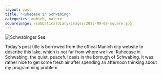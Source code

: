 ```yaml
---
layout: post
title: "Ruheoase in Schwabing"
categories: munich, nature
squareimage: /sabbaticaldiary/images/2022-09-08-square.jpg
---
```

<img src="/sabbaticaldiary/images/2022-09-08.jpg" alt="Schwabinger See" class="center">

Today's post title is borrowed from the offical Munich city website to describe this lake, which is not far from where we live: Ruheoase in Schwabing, the quiet, peaceful oasis in the borough of Schwabing. It was rather nice to get some fresh air after spending an afternoon thinking about my programming problem.
